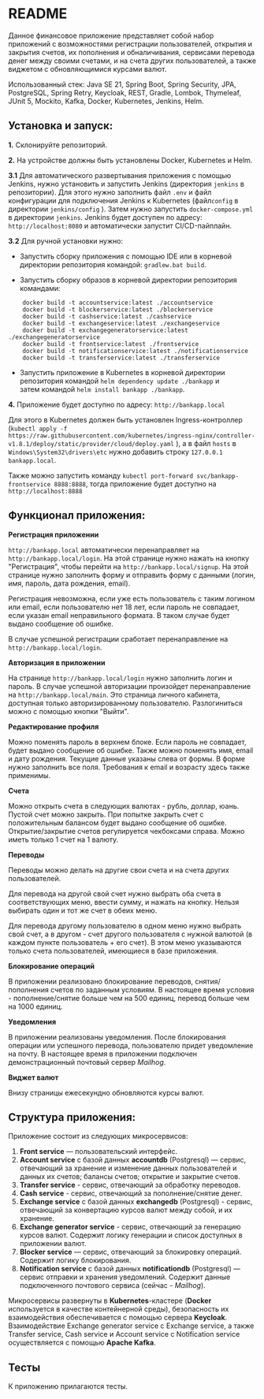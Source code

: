 __README__
==========

Данное финансовое приложение представляет собой набор приложений с возможностями регистрации пользователей, открытия и 
закрытия счетов, их пополнения и обналичивания, сервисами перевода денег между своими счетами, и на счета других 
пользователей, а также виджетом с обновляющимися курсами валют.

Использованный стек: Java SE 21, Spring Boot, Spring Security, JPA, PostgreSQL, Spring Retry, Keycloak, REST, Gradle, Lombok,
Thymeleaf, JUnit 5, Mockito, Kafka, Docker, Kubernetes, Jenkins, Helm.

Установка и запуск:
-----------------------------------

**1.** Склонируйте репозиторий.

**2.** На устройстве должны быть установлены Docker, Kubernetes и Helm. 

**3.1** Для автоматического развертывания приложения с помощью Jenkins, нужно установить и запустить Jenkins 
(директория ```jenkins``` в репозитории). Для этого нужно заполнить файл ```.env``` и файл конфигурации для подключения 
Jenkins к Kubernetes (файл```config``` в директории ```jenkins/config``` ). Затем нужно запустить  ```docker-compose.yml``` в
директории ```jenkins```. Jenkins будет доступен по адресу: ``` http://localhost:8080 ```  и автоматически запустит 
CI/CD-пайплайн.

**3.2** Для ручной установки нужно:

- Запустить сборку приложения с помощью IDE или в корневой директории репозитория командой:  ```gradlew.bat build```.

- Запустить сборку образов в корневой директории репозитория командами:
```
    docker build -t accountservice:latest ./accountservice
    docker build -t blockerservice:latest ./blockerservice
    docker build -t cashservice:latest ./cashservice    
    docker build -t exchangeservice:latest ./exchangeservice
    docker build -t exchangegeneratorservice:latest ./exchangegeneratorservice
    docker build -t frontservice:latest ./frontservice   
    docker build -t notificationservice:latest ./notificationservice
    docker build -t transferservice:latest ./transferservice
```

- Запустить приложение в Kubernetes в корневой директории репозитория командой ```helm dependency update ./bankapp``` и  
затем командой ```helm install bankapp ./bankapp```.

**4.** Приложение будет доступно по адресу: ```http://bankapp.local```

Для этого в Kubernetes должен быть установлен Ingress-контроллер 
(```kubectl apply -f https://raw.githubusercontent.com/kubernetes/ingress-nginx/controller-v1.8.1/deploy/static/provider/cloud/deploy.yaml``` ), 
а в файл ```hosts``` в ```Windows\System32\drivers\etc``` нужно добавить строку ```127.0.0.1 bankapp.local```.

Также можно запустить команду ```kubectl port-forward svc/bankapp-frontservice 8888:8888```, тогда приложение будет 
доступно на ``` http://localhost:8888 ```


Функционал приложения:
------------------------------------------

**Регистрация приложении**

``` http://bankapp.local ``` автоматически перенаправляет на ``` http://bankapp.local/login ```. На этой странице 
нужно нажать на кнопку "Регистрация", чтобы перейти на ``` http://bankapp.local/signup ```. На этой странице 
нужно заполнить форму и отправить форму с данными (логин, имя, пароль, дата рождения, email). 

Регистрация невозможна, если уже есть пользователь с таким логином или email, если пользователю нет 18 лет, 
если пароль не совпадает, если указан email неправильного формата. В таком случае будет выдано сообщение об ошибке. 

В случае успешной регистрации сработает перенаправление на ``` http://bankapp.local/login ```.

**Авторизация в приложении**

На странице ``` http://bankapp.local/login ``` нужно заполнить логин и пароль. В случае успешной авторизации 
произойдет перенаправление на ``` http://bankapp.local/main ```. Это страница личного кабинета, доступная только 
авторизированному пользователю. Разлогиниться можно с помощью кнопки "Выйти".

**Редактирование профиля**

Можно поменять пароль в верхнем блоке. Если пароль не совпадает, будет выдано сообщение об ошибке.
Также можно поменять имя, email и дату рождения. Текущие данные  указаны слева от формы. 
В форме нужно заполнить все поля. Требования к email и возрасту здесь также применимы.

**Счета**

Можно открыть счета в следующих валютах - рубль, доллар, юань. Пустой счет можно закрыть. При попытке 
закрыть счет с положительным балансом будет выдано сообщение об ошибке. Открытие/закрытие счетов 
регулируется чекбоксами справа. Можно иметь только 1 счет на 1 валюту.

**Переводы**

Переводы можно делать на другие свои счета и на счета других пользователей. 

Для перевода на другой свой 
счет нужно выбрать оба счета в соответствующих меню, ввести сумму, и нажать на кнопку. Нельзя выбирать 
один и тот же счет в обеих меню.

Для перевода другому пользователю в одном меню нужно выбрать свой счет, а в другом - счет другого пользователя с 
нужной валютой (в каждом пункте пользователь + его счет). В этом меню указываются только счета пользователей, 
имеющиеся в базе приложения.

**Блокирование операций**

В приложении реализовано блокирование переводов, снятия/пополнения счетов по заданным условиям. 
В настоящее время условия - пополнение/снятие больше чем на 500 единиц, перевод больше чем на 
1000 единиц.

**Уведомления**

В приложении реализованы уведомления. После блокирования операции или успешного перевода, 
пользователю придет уведомление на почту. В настоящее время в приложении подключен демонстрационный почтовый 
сервер *Mailhog*.

**Виджет валют**

Внизу страницы ежесекундно обновляются курсы валют.

Структура приложения:
------------------------------------------

Приложение состоит из следующих микросервисов:

1. **Front service** — пользовательский интерфейс.
2. **Account service** с базой данных **accountdb** (Postgresql) — сервис, отвечающий за хранение и изменение данных
 пользователей и данных их счетов; балансы счетов; открытие и закрытие счетов.
3. **Transfer service** - сервис, отвечающий за обработку переводов.
4. **Cash service** - сервис, отвечающий за пополнение/снятие денег.
5. **Exchange service** с базой данных **exchangedb** (Postgresql) - сервис, отвечающий за конвертацию курсов валют 
 между собой, и их хранение.
6. **Exchange generator service** - сервис, отвечающий за генерацию курсов валют. Содержит логику генерации и список
 доступных в приложении валют.
7. **Blocker service** — сервис, отвечающий за блокировку операций. Содержит логику блокирования.
8. **Notification service** с базой данных **notificationdb** (Postgresql) — сервис отправки и хранения уведомлений. Содержит 
 данные подключенного почтового сервиса (сейчас - *Mailhog*).

Микросервисы развернуты в **Kubernetes**-кластере (**Docker** используется в качестве контейнерной среды), безопасность 
 их взаимодействия обеспечивается с помощью сервера **Keycloak**. 
 Взаимодействие Exchange generator service с Exchange service, а также Transfer service, Cash service и 
 Account service с Notification service осуществляется с помощью **Apache Kafka**.

Тесты
------------------------------------------

К приложению прилагаются тесты.